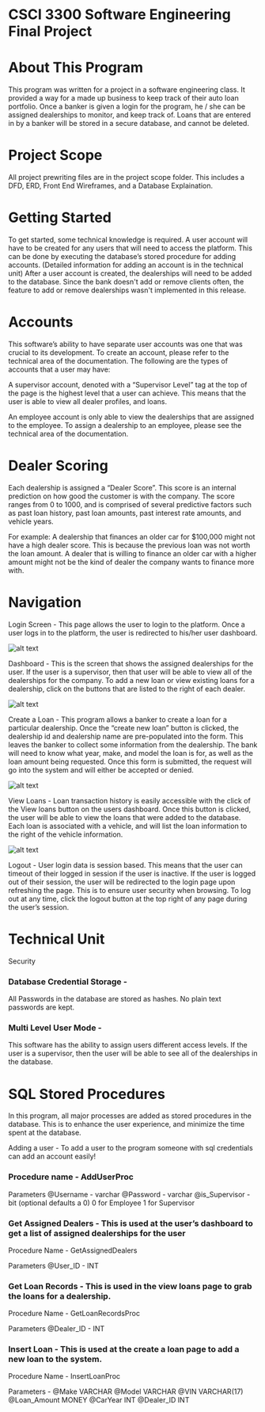 # CSCI 3300 Software Engineering Final Project 


# About This Program

This program was written for a project in a software engineering class. It provided a way for a made up business to keep track of their auto loan portfolio. Once a banker is given a login for the program, he / she can be assigned dealerships to monitor, and keep track of. Loans that are entered in by a banker will be stored in a secure database, and cannot be deleted. 

# Project Scope
All project prewriting files are in the project scope folder. This includes a DFD, ERD, Front End Wireframes, and a Database Explaination.


# Getting Started

To get started, some technical knowledge is required. A user account will have to be created for any users that will need to access the platform. This can be done by executing the database’s stored procedure for adding accounts. (Detailed information for adding an account is in the technical unit) After a user account is created, the dealerships will need to be added to the database. Since the bank doesn't add or remove clients often, the feature to add or remove dealerships wasn't implemented in this release.

# Accounts

This software’s ability to have separate user accounts was one that was crucial to its development. To create an account, please refer to the technical area of the documentation. The following are the types of accounts that a user may have:

A supervisor account, denoted with a “Supervisor Level” tag at the top of the page is the highest level that a user can achieve. This means that the user is able to view all dealer profiles, and loans. 

An employee account is only able to view the dealerships that are assigned to the employee. To assign a dealership to an employee, please see the technical area of the documentation.

# Dealer Scoring

Each dealership is assigned a “Dealer Score”. This score is an internal prediction on how good the customer is with the company. The score ranges from 0 to 1000, and is comprised of several predictive factors such as past loan history, past loan amounts, past interest rate amounts, and vehicle years. 

For example: A dealership that finances an older car for $100,000 might not have a high dealer score. This is because the previous loan was not worth the loan amount. A dealer that is willing to finance an older car with a higher amount might not be the kind of dealer the company wants to finance more with.



# Navigation

Login Screen - This page allows the user to login to the platform.  Once a user logs in to the platform, the user is redirected to his/her user dashboard. 

![alt text](https://i.ibb.co/QbHBJCj/image.png)

Dashboard - This is the screen that shows the assigned dealerships for the user. If the user is a supervisor, then that user will be able to view all of the dealerships for the company. To add a new loan or view existing loans for a dealership, click on the buttons that are listed to the right of each dealer.

![alt text](https://i.ibb.co/NLzdS3N/image.png)

Create a Loan - This program allows a banker to create a loan for a particular dealership. Once the “create new loan” button is clicked, the dealership id and dealership name are pre-populated into the form. This leaves the banker to collect some information from the dealership. The bank will need to know what year, make, and model the loan is for, as well as the loan amount being requested. Once this form is submitted, the request will go into the system and will either be accepted or denied.

![alt text](https://i.ibb.co/vdWrM62/image.png)


View Loans - Loan transaction history is easily accessible with the click of the View loans button on the users dashboard. Once this button is clicked, the user will be able to view the loans that were added to the database. Each loan is associated with a vehicle, and will list the loan information to the right of the vehicle information. 

![alt text](https://i.ibb.co/xGmyc5p/image.png)


Logout - User login data is session based. This means that the user can timeout of their logged in session if the user is inactive. If the user is logged out of their session, the user will be redirected to the login page upon refreshing the page. This is to ensure user security when browsing. To log out at any time, click the logout button at the top right of any page during the user’s session.




# Technical Unit

Security

### Database Credential Storage - 
All Passwords in the database are stored as hashes. No plain text passwords are kept. 

### Multi Level User Mode - 
This software has the ability to assign users different access levels. If the user is a supervisor, then the user will be able to see all of the dealerships in the database. 


# SQL Stored Procedures

In this program, all major processes are added as stored procedures in the database. This is to enhance the user experience, and minimize the time spent at the database.

Adding a user - To add a user to the program someone with sql credentials can add an account easily! 

### Procedure name - AddUserProc

Parameters
 @Username - varchar
 @Password - varchar 
@is_Supervisor - bit (optional defaults a 0)
0 for Employee
1 for Supervisor

### Get Assigned Dealers - This is used at the user’s dashboard to get a list of assigned dealerships for the user

Procedure Name - GetAssignedDealers

Parameters 
@User_ID - INT


### Get Loan Records - This is used in the view loans page to grab the loans for a dealership. 

Procedure Name - GetLoanRecordsProc

Parameters
@Dealer_ID - INT


### Insert Loan - This is used at the create a loan page to add a new loan to the system. 

Procedure Name -  InsertLoanProc

Parameters - 
@Make VARCHAR
@Model VARCHAR
@VIN VARCHAR(17)
@Loan_Amount MONEY
@CarYear INT
@Dealer_ID INT

